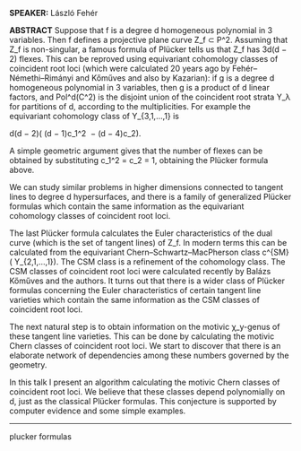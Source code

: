**SPEAKER:** László Fehér

**ABSTRACT**
Suppose that f is a degree d homogeneous polynomial in 3 variables. Then f defines a projective plane curve Z_f ⊂ P^2. Assuming that Z_f is non-singular, a famous formula of Plücker tells us that Z_f has 3d(d − 2) flexes. This can be reproved using equivariant cohomology classes of coincident root loci (which were calculated 20 years ago by Fehér–Némethi–Rimányi and Kőműves and also by Kazarian): if g is a degree d homogeneous polynomial in 3 variables, then g is a product of d linear factors, and Pol^d(C^2) is the disjoint union of the coincident root strata Y_λ for partitions of d, according to the multiplicities. For example the equivariant cohomology class of Y_{3,1,...,1} is

d(d − 2)( (d − 1)c_1^2  − (d − 4)c_2).

A simple geometric argument gives that the number of flexes can be obtained by substituting c_1^2 = c_2 = 1, obtaining the Plücker formula above. 

We can study similar problems in higher dimensions connected to tangent lines to degree d hypersurfaces, and there is a family of generalized Plücker formulas which contain the same information as the equivariant cohomology classes of coincident root loci.

The last Plücker formula calculates the Euler characteristics of the dual curve (which is the set of tangent lines) of Z_f. In modern terms this can be calculated from the equivariant Chern–Schwartz–MacPherson class c^{SM}( Y_{2,1,...,1}). The CSM class is a refinement of the cohomology class. The CSM classes of coincident root loci were calculated recently by Balázs Kőműves and the authors. It turns out that there is a wider class of Plücker formulas concerning the Euler characteristics of certain tangent line varieties which contain the same information as the CSM classes of coincident root loci.

The next natural step is to obtain information on the motivic χ_y-genus of these tangent line varieties. This can be done by calculating the motivic Chern classes of coincident root loci. We start to discover that there is an elaborate network of dependencies among these numbers governed by the geometry.

In this talk I present an algorithm calculating the motivic Chern classes of coincident root loci. We believe that these classes depend polynomially on d, just as the classical Plücker formulas. This conjecture is supported by computer evidence and some simple examples.

---

plucker formulas






